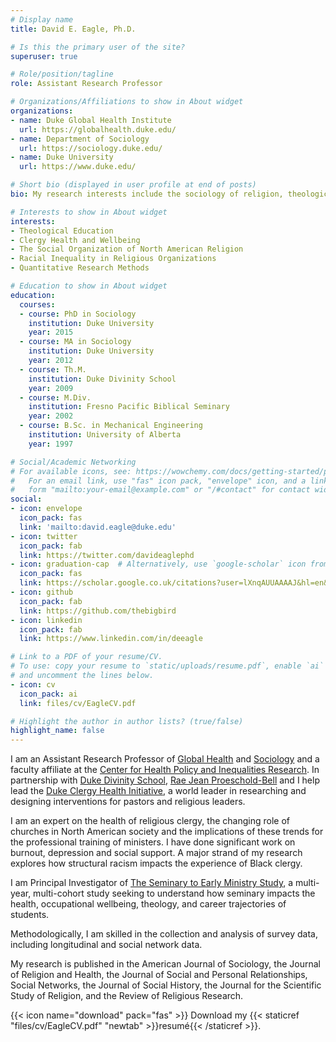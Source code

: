 ```yaml
---
# Display name
title: David E. Eagle, Ph.D.

# Is this the primary user of the site?
superuser: true

# Role/position/tagline
role: Assistant Research Professor

# Organizations/Affiliations to show in About widget
organizations:
- name: Duke Global Health Institute
  url: https://globalhealth.duke.edu/
- name: Department of Sociology
  url: https://sociology.duke.edu/
- name: Duke University
  url: https://www.duke.edu/

# Short bio (displayed in user profile at end of posts)
bio: My research interests include the sociology of religion, theological education, and racial inequality.

# Interests to show in About widget
interests:
- Theological Education
- Clergy Health and Wellbeing
- The Social Organization of North American Religion
- Racial Inequality in Religious Organizations
- Quantitative Research Methods

# Education to show in About widget
education:
  courses:
  - course: PhD in Sociology
    institution: Duke University
    year: 2015
  - course: MA in Sociology
    institution: Duke University
    year: 2012
  - course: Th.M.
    institution: Duke Divinity School
    year: 2009
  - course: M.Div.
    institution: Fresno Pacific Biblical Seminary
    year: 2002
  - course: B.Sc. in Mechanical Engineering
    institution: University of Alberta
    year: 1997

# Social/Academic Networking
# For available icons, see: https://wowchemy.com/docs/getting-started/page-builder/#icons
#   For an email link, use "fas" icon pack, "envelope" icon, and a link in the
#   form "mailto:your-email@example.com" or "/#contact" for contact widget.
social:
- icon: envelope
  icon_pack: fas
  link: 'mailto:david.eagle@duke.edu'
- icon: twitter
  icon_pack: fab
  link: https://twitter.com/davideaglephd
- icon: graduation-cap  # Alternatively, use `google-scholar` icon from `ai` icon pack
  icon_pack: fas
  link: https://scholar.google.co.uk/citations?user=lXnqAUUAAAAJ&hl=en&oi=ao
- icon: github
  icon_pack: fab
  link: https://github.com/thebigbird
- icon: linkedin
  icon_pack: fab
  link: https://www.linkedin.com/in/deeagle

# Link to a PDF of your resume/CV.
# To use: copy your resume to `static/uploads/resume.pdf`, enable `ai` icons in `params.toml`, 
# and uncomment the lines below.
- icon: cv
  icon_pack: ai
  link: files/cv/EagleCV.pdf

# Highlight the author in author lists? (true/false)
highlight_name: false
---
```


I am an Assistant Research Professor of [Global Health](http://globalhealth.duke.edu) and [Sociology](http://sociology.duke.edu) and a faculty affiliate at the [Center for Health Policy and Inequalities Research](http://www.chpir.org). In partnership with [Duke Divinity School](http://divinity.duke.edu), [Rae Jean Proeschold-Bell](https://globalhealth.duke.edu/people/proeschold-bell-rae-jean) and I help lead the [Duke Clergy Health Initiative](https://divinity.duke.edu/initiatives/clergy-health-initiative), a world leader in researching and designing interventions for pastors and religious leaders.

I am an expert on the health of religious clergy, the changing role of churches in North American society and the implications of these trends for the professional training of ministers. I have done significant work on burnout, depression and social support. A major strand of my research explores how structural racism impacts the experience of Black clergy.

I am Principal Investigator of [The Seminary to Early Ministry Study](http://semstudy.org), a multi-year, multi-cohort study seeking to understand how seminary impacts the health, occupational wellbeing, theology, and career trajectories of students.

Methodologically, I am skilled in the collection and analysis of survey data, including longitudinal and social network data.

My research is published in the American Journal of Sociology, the Journal of Religion and Health, the Journal of Social and Personal Relationships, Social Networks, the Journal of Social History, the Journal for the Scientific Study of Religion, and the Review of Religious Research.

{{< icon name="download" pack="fas" >}} Download my {{< staticref "files/cv/EagleCV.pdf" "newtab" >}}resumé{{< /staticref >}}.

